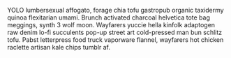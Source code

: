 YOLO lumbersexual affogato, forage chia tofu gastropub organic taxidermy quinoa flexitarian umami. Brunch activated charcoal helvetica tote bag meggings, synth 3 wolf moon. Wayfarers yuccie hella kinfolk adaptogen raw denim lo-fi succulents pop-up street art cold-pressed man bun schlitz tofu. Pabst letterpress food truck vaporware flannel, wayfarers hot chicken raclette artisan kale chips tumblr af.